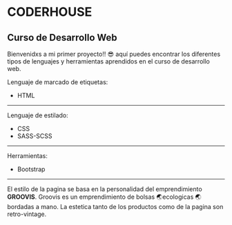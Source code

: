  # CODERHOUSE
## Curso de Desarrollo Web

Bienvenidxs a mi primer proyecto!! 😎 aquí puedes encontrar los diferentes tipos de lenguajes y herramientas aprendidos en el curso de desarrollo web.

Lenguaje de marcado de etiquetas:
- HTML

------------
Lenguaje de estilado:
- CSS
- SASS-SCSS

------------
Herramientas:
- Bootstrap

------------
El estilo de la pagina se basa en la personalidad del emprendimiento **GROOVIS**.
Groovis es un emprendimiento de bolsas 🌏ecologicas 🌏 bordadas a mano. La estetica tanto de los productos como de la pagina son retro-vintage.
